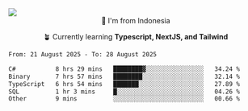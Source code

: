 
<img align = "center" src="https://readme-typing-svg.herokuapp.com?font=Fira+Code&size=25&pause=1000&color=00F713&center=true&vCenter=true&random=false&width=850&height=70&lines=Hi+There+%F0%9F%91%8B%2C+Im+Julian+Caesar;"/>
<br>

<div align = "center">
  📌 I'm from Indonesia
  
  🪴 Currently learning **Typescript, NextJS, and Tailwind**
</div>

<!--START_SECTION:waka-->

```txt
From: 21 August 2025 - To: 28 August 2025

C#           8 hrs 29 mins   ████████▓░░░░░░░░░░░░░░░░   34.24 %
Binary       7 hrs 57 mins   ████████░░░░░░░░░░░░░░░░░   32.14 %
TypeScript   6 hrs 54 mins   ███████░░░░░░░░░░░░░░░░░░   27.89 %
SQL          1 hr 3 mins     █░░░░░░░░░░░░░░░░░░░░░░░░   04.26 %
Other        9 mins          ░░░░░░░░░░░░░░░░░░░░░░░░░   00.66 %
```

<!--END_SECTION:waka-->
